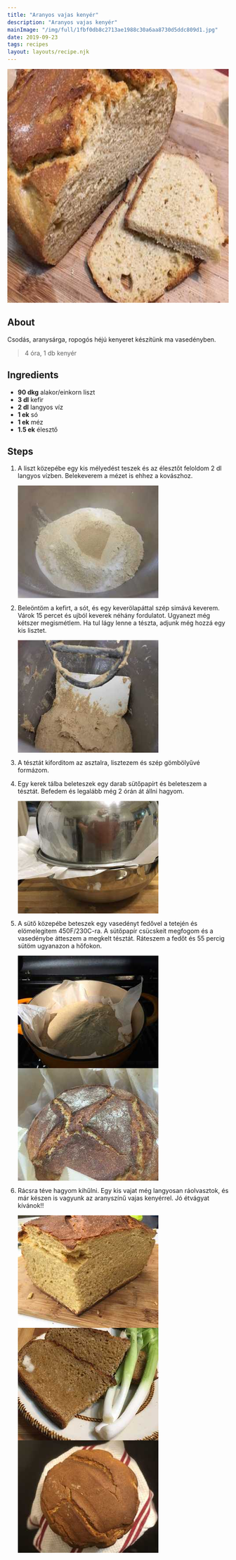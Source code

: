 ```yaml
---
title: "Aranyos vajas kenyér"
description: "Aranyos vajas kenyér"
mainImage: "/img/full/1fbf0db8c2713ae1988c30a6aa8730d5ddc809d1.jpg"
date: 2019-09-23
tags: recipes
layout: layouts/recipe.njk
---
```

                            
<p align="center"><a href="https://cookpad.com/hu/receptek/10694410-aranyos-vajas-kenyer" rel="Recipe source page"><img width="751" height="532" src="/img/full/1fbf0db8c2713ae1988c30a6aa8730d5ddc809d1.jpg"/></a></p>

## About
<p class="mb-sm">Csodás, aranysárga, ropogós héjú kenyeret készítünk ma vasedényben.</p>

> 4 óra, 1 db kenyér 

## Ingredients
* **90 dkg** alakor/einkorn liszt
* **3 dl** kefir
* **2 dl** langyos víz
* **1 ek** só
* **1 ek** méz
* **1.5 ek** élesztő

## Steps

1. A liszt közepébe egy kis mélyedést teszek és az élesztőt feloldom 2 dl langyos vízben. Belekeverem a mézet is ehhez a kovászhoz.
 
    <p><img width="320" height="256" align="left" src="/img/full/f1b73e9937095cf9b89cbef14d7a589b199331cd.jpg"/></p><div style="clear: both"/>

2. Beleöntöm a kefirt, a sót, és egy keverölapáttal szép simává keverem. Várok 15 percet és ujból keverek néhány fordulatot. Ugyanezt még kétszer megismétlem. Ha tul lágy lenne a tészta, adjunk még hozzá egy kis lisztet.
 
    <p><img width="320" height="256" align="left" src="/img/full/de73a7c0432888799392fde08d146d65cf36a629.jpg"/></p><div style="clear: both"/>

3. A tésztát kiforditom az asztalra, lisztezem és szép gömbölyűvé formázom.
 
    <div style="clear: both"/>

4. Egy kerek tálba beleteszek egy darab sütőpapírt és beleteszem a tésztát. Befedem és legalább még 2 órán át állni hagyom.
 
    <p><img width="320" height="256" align="left" src="/img/full/26e642d335386c76f638fc761e6539f8cf8eabab.jpg"/></p><div style="clear: both"/>

5. A sütő közepébe beteszek egy vasedényt fedővel a tetején és elömelegitem 450F/230C-ra. A sütőpapír csücskeit megfogom és a vasedénybe átteszem a megkelt tésztát. Ráteszem a fedőt és 55 percig sütöm ugyanazon a hőfokon.
 
    <p><img width="320" height="256" align="left" src="/img/full/0399440e72afb719e2ca82bf1b33af41c5c50494.jpg"/></p><p><img width="320" height="256" align="left" src="/img/full/10b78cd2f5d902bbad3ad8fc4ee7a1143348f242.jpg"/></p><div style="clear: both"/>

6. Rácsra téve hagyom kihűlni. Egy kis vajat még langyosan ráolvasztok, és már készen is vagyunk az aranyszínű vajas kenyérrel. Jó étvágyat kívánok!!
 
    <p><img width="320" height="256" align="left" src="/img/full/9ab69eade657594dadd24303ce25aadcd552927a.jpg"/></p><p><img width="320" height="256" align="left" src="/img/full/485f354aee13eadc5d5f2a182d8b895b867855ca.jpg"/></p><p><img width="320" height="256" align="left" src="/img/full/90bd2a947ebaf35a11f1e6e944debfaa48dd723c.jpg"/></p><div style="clear: both"/>

